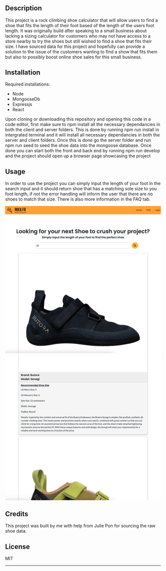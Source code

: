 # <Shoe-Calculator-Rockfit>

## Description

This project is a rock climbing shoe calculator that will allow users to find a shoe that fits the length of their foot based of the length of the users foot length. It was originally build after speaking to a small business about lacking a sizing calculator for customers who may not have access to a store nearby to try the shoes but still wished to find a shoe that fits their size. I have sourced data for this project and hopefully can provide a solution to the issue of the customers wanting to find a show that fits them but also to possibly boost online shoe sales for this small business. 

## Installation

Required installations:
- Node
- MongooseDb
- Expressjs
- React

Upon cloning or downloading this repository and opening this code in a code editor, first make sure to npm install all the necessary dependancies in both the client and server folders. This is done by running npm run install in intergrated terminal and it will install all necessary dependancies in both the server and client folders. Once this is done go the server folder and run npm run seed to seed the shoe data into the mongoose database. Once done you can start both the front and back end by running npm run develop and the project should open up a browser page showcasing the project

## Usage

In order to use the project you can simply input the length of your foot in the search input and it should return shoe that has a matching sole size to you foot length, if not the error handling will inform the user that there are no shoes to match that size. There is also more information in the FAQ tab. 

![alt text](./screenshots/Screenshot1.png)
![alt text](./screenshots/Screenshot2.png)

## Credits

This project was built by me with help from Julie Pon for sourcing the raw shoe data. 

## License

MIT

---